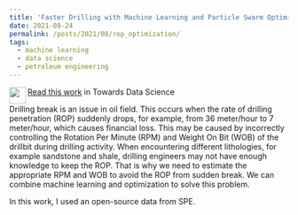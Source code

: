 ```yaml
---
title: 'Faster Drilling with Machine Learning and Particle Swarm Optimization'
date: 2021-08-24
permalink: /posts/2021/08/rop_optimization/
tags:
  - machine learning
  - data science
  - petroleum engineering
---
```


<img src="https://user-images.githubusercontent.com/51282928/140687832-381c13a0-7a2b-495c-8817-eee5064c11b5.png" align="left" width="30" height="30">[Read this work](https://towardsdatascience.com/faster-drilling-with-machine-learning-and-particle-swarm-optimization-335bb28d687) in Towards Data Science

Drilling break is an issue in oil field. This occurs when the rate of drilling penetration (ROP) suddenly drops, for example, from 36 meter/hour to 7 meter/hour, which causes financial loss. This may be caused by incorrectly controlling the Rotation Per Minute (RPM) and Weight On Bit (WOB) of the drillbit during drilling activity. When encountering different lithologies, for example sandstone and shale, drilling engineers may not have enough knowledge to keep the ROP. That is why we need to estimate the appropriate RPM and WOB to avoid the ROP from sudden break. We can combine machine learning and optimization to solve this problem. 

In this work, I used an open-source data from SPE. 

